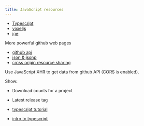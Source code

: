 ```yaml
---
title: JavaScript resources
---
```


- [Typescript](http://www.codeproject.com/Articles/756189/Master-Chief-CreateJS-TypeScript)
- [voxeljs](http://voxeljs.com/)
- [ige](https://github.com/Irrelon/ige)


More powerful github web pages

- [github api](https://developer.github.com/v3/)
- [json & jsonp](https://javascriptweblog.wordpress.com/2010/11/29/json-and-jsonp/)
- [cross origin resource sharing](http://stackoverflow.com/questions/26416727/cross-origin-resource-sharing-on-github-pages)

Use JavaScript XHR to get data from github API  (CORS is enabled).

Show:

- Download counts for a project
- Latest release tag


- [typescript tutorial](http://www.typescriptlang.org/docs/tutorial.html)
- [intro to typescript](https://www.devbridge.com/articles/say-hello-to-typescript/)

